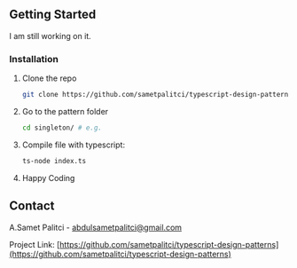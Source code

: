## Getting Started

I am still working on it.

### Installation

1. Clone the repo
   ```sh
   git clone https://github.com/sametpalitci/typescript-design-patterns
   ```
2. Go to the pattern folder
   ```sh
   cd singleton/ # e.g.
   ```
3. Compile file with typescript:
   ```sh
   ts-node index.ts
   ```
4. Happy Coding

## Contact

A.Samet Palitci - [abdulsametpalitci@gmail.com](mailto:abdulsametpalitci@gmail.com)

Project Link: [https://github.com/sametpalitci/typescript-design-patterns](https://github.com/sametpalitci/typescript-design-patterns)
